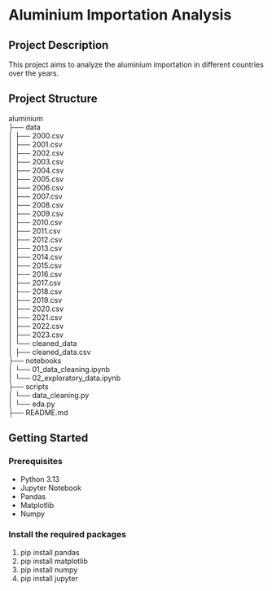 # Aluminium Importation Analysis

## Project Description
This project aims to analyze the aluminium importation in different countries over the years.

## Project Structure  
aluminium  
├── data  
│   ├── 2000.csv  
│   ├── 2001.csv  
│   ├── 2002.csv  
│   ├── 2003.csv  
│   ├── 2004.csv  
│   ├── 2005.csv  
│   ├── 2006.csv  
│   ├── 2007.csv  
│   ├── 2008.csv  
│   ├── 2009.csv  
│   ├── 2010.csv  
│   ├── 2011.csv  
│   ├── 2012.csv  
│   ├── 2013.csv  
│   ├── 2014.csv  
│   ├── 2015.csv  
│   ├── 2016.csv  
│   ├── 2017.csv  
│   ├── 2018.csv  
│   ├── 2019.csv  
│   ├── 2020.csv  
│   ├── 2021.csv  
│   ├── 2022.csv  
│   ├── 2023.csv  
│   └── cleaned_data  
│       ├── cleaned_data.csv  
├── notebooks  
│   └── 01_data_cleaning.ipynb  
│   └── 02_exploratory_data.ipynb  
├── scripts  
│   └── data_cleaning.py  
│   └── eda.py  
├── README.md


## Getting Started
### Prerequisites
- Python 3.13
- Jupyter Notebook
- Pandas
- Matplotlib
- Numpy

### Install the required packages
1. pip install pandas
2. pip install matplotlib
3. pip install numpy
4. pip install jupyter

